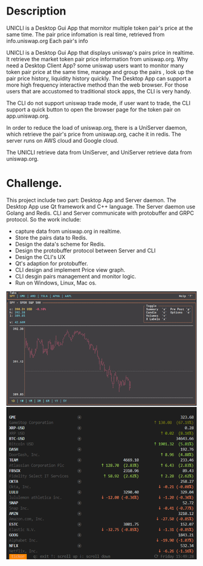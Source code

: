 # Description
UNICLI is a Desktop Gui App that mornitor multiple token pair's price at the same time.
The pair price infomation is real time, retrieved from info.uniswap.org
Each pair's info

UNICLI is a Desktop Gui App that displays uniswap's pairs price in realtime. 
It retrieve the market token pair price information from uniswap.org. 
Why need a Desktop Client App?
 some uniswap users want to monitor many token pair price at the same time, manage and 
 group the pairs , look up the pair price history, liquidity history quickly. The Desktop 
 App can support a more high frequency interactive method than the web browser.
 For those users that are accustomed to traditional stock apps, the CLI is very handy.

 The CLI do not support uniswap trade mode, if user want to trade, the CLI support a quick button
 to open the browser page for the token pair on app.uniswap.org.

 In order to reduce the load of uniswap.org, there is a UniServer daemon, which retrieve the pair's
 price from uniswap.org, cache it in redis. The server runs on AWS cloud and Google cloud.

 The UNICLI retrieve data from UniServer, and UniServer retrieve data from uniswap.org.

# Challenge.
 This project include two part: Desktop App and Server daemon.
 The Desktop App use Qt framework and C++ language. The Server daemon use Golang and Redis.
 CLI and Server communicate with protobuffer and GRPC protocol. 
 So the work include:
  - capture data from uniswap.org in realtime.
  - Store the pairs data to Redis.
  - Design the data's scheme for Redis.
  - Design the protobuffer protocol between Server and CLI
  - Design the CLI's UX
  - Qt's adaption for protobuffer.
  - CLI design and implement Price view graph.
  - CLI desgin pairs management and monitor logic.
  - Run on Windows, Linux, Mac os.

<img src="./assets/demo1.gif">
<img src="./assets/demo2.gif">
